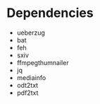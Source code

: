 # Dependencies

- ueberzug 
- bat
- feh
- sxiv
- ffmpegthumnailer
- jq
- mediainfo
- odt2txt
- pdf2txt
